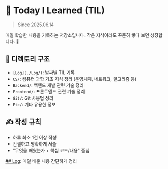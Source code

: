 # 📘 Today I Learned (TIL)
> Since 2025.06.14

매일 학습한 내용을 기록하는 저장소입니다.
작은 지식이라도 꾸준히 쌓다 보면 성장합니다. 🚀

## 📂 디렉토리 구조

- `[Log](./Log/)`: 날짜별 TIL 기록
- `CS/`: 컴퓨터 과학 기초 지식 정리 (운영체제, 네트워크, 알고리즘 등)
- `Backend/`: 백엔드 개발 관련 기술 정리
- `Frontend/`: 프론트엔드 관련 기술 정리
- `Git/`: Git 사용법 정리
- `Etc/`: 기타 유용한 정보

## ✍️ 작성 규칙

- 하루 최소 1건 이상 작성
- 간결하고 명확하게 서술
- "무엇을 배웠는가 + 핵심 코드/내용" 중심


[## Log](./Log/): 매일 배운 내용 간단하게 정리
